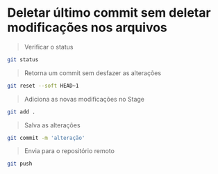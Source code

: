 # Deletar último commit sem deletar modificações nos arquivos

> Verificar o status
```bash
git status
```
> Retorna um commit sem desfazer as alterações
```bash
git reset --soft HEAD~1
```
> Adiciona as novas modificações no Stage
```bash
git add .
```
> Salva as alterações
```bash
git commit -m 'alteração'
```
> Envia para o repositório remoto
```bash
git push
```